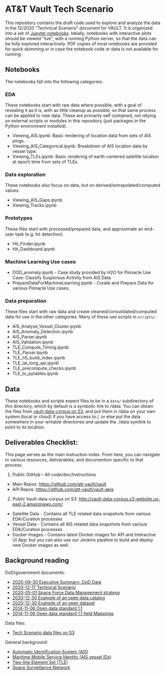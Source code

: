 # AT&T Vault Tech Scenario

This repository contains the draft code used to explore and analyze the data in the 12/2020 "Technical Scenario" document for VAULT. It is organized into a set of [Jupyter notebooks](https://jupyter.org). Ideally, notebooks with interactive plots should be viewed "live", with a running Python server, so that the data can be fully explored interactively. PDF copies of most notebooks are provided for quick skimming or in case the notebook code or data is not available for running. 

## Notebooks

The notebooks fall into the following categories:

### EDA

These notebooks start with raw data where possible, with a goal of revealing it as it is, with as little cleanup as possible, so that same process can be applied to new data. These are primarily self contained, not relying on external scripts or modules in this repository (just packages in the Python environment installed).

- Viewing_AIS.ipynb: Basic rendering of location data from sets of AIS pings.
- Viewing_AIS_Categorical.ipynb: Breakdown of AIS location data by vessel type.
- Viewing_TLEs.ipynb: Basic rendering of earth-centered satellite location at epoch time from sets of TLEs.

### Data exploration

These notebooks also focus on data, but on derived/extrapolated/computed values.

- Viewing_AIS_Gaps.ipynb
- Viewing_Tracks.ipynb

### Prototypes

These files start with processed/prepared data, and approximate an end-user task (e.g. hit detection).

- Hit_Finder.ipynb
- Hit_Dashboard.ipynb

### Machine Learning Use cases

- DOD_anomaly.ipynb - Case study provided by H2O for Pinnacle Use Case: Classify Suspicious Activity from AIS Data
- PrepareDataForMachineLearning.ipynb - Curate and Prepare Data for various Pinnacle Use cases.

### Data preparation

These files start with raw data and create cleaned/consolidated/computed data for use in the other categories. Many of these use scripts in `scripts/`.

- AIS_Analyze_Vessel_Cluster.ipynb
- AIS_Anomaly_Detection.ipynb
- AIS_Parser.ipynb
- AIS_Validation.ipynb
- TLE_Compute_Timing.ipynb
- TLE_Parser.ipynb
- TLE_h5_build_index.ipynb
- TLE_lat_long_api.ipynb
- TLE_precompute_checks.ipynb
- TLE_to_pytables.ipynb



## Data

These notebooks and scripts expect files to be in a `data/` subdirectory of this directory, which by default is a symbolic link to /data. You can obtain the files from [vault-data-corpus on S3](http://vault-data-corpus.s3-website.us-east-2.amazonaws.com/), and put them in /data on your own system (local or cloud) if you have access to /, or else put the data somewhere in your writable directories and update the ./data symlink to point to its location.

## Deliverables Checklist:
This page serves as the main instruction index. From here, you can navigate to various resources, deliverables, and documention specific to that process.
1. Public GitHub – All code/doc/Instructions
  * Main Repos: https://github.com/att-vault/vault
  * API Repos: https://github.com/att-vault/vault-apis
2. Public Vault-data-corpus on S3:  http://vault-data-corpus.s3-website.us-east-2.amazonaws.com/
  * Satellite Data - Contains all TLE related data snapshots from various EDA/Curation processes
  * Vessel Data - Contains all AIS related data snapshots from various EDA/Curation processes
  * Docker Images - Contains latest Docker images for API and Interactive UI App; but you can also use our Jenkins pipeline to build and deploy new Docker images as well.


## Background reading

DoD/government documents:
- [2020-09-30 Executive Summary: DoD Data](https://github.com/att-vault/vault/raw/jlstevens/hit_visualization/Doc/DOD-DATA-STRATEGY%20%26%20Executive%20Summary%2020201013.pdf)
- [2020-12-17 Technical Scenario](https://github.com/att-vault/vault/raw/jlstevens/hit_visualization/Doc/Technical%20Scenario.pdf)
- [2020-05-01 Space Force Data Management strategy](https://www.afcea.org/content/space-force-looks-next-generation-data-management)
- [2020-12-30 Example of an open data catalog](https://catalog.data.gov/dataset?organization=nasa-gov&q=space+force)
- [2020-12-30 Example of an open dataset](https://catalog.data.gov/dataset/near-earth-asteroid-tracking-v1-0)
- [2014-11-06 Open data standard 1.1](https://project-open-data.cio.gov/v1.1/schema)
- [2014-11-06 Open data standard 1.1 field Mappings](https://project-open-data.cio.gov/v1.1/metadata-resources/#field-mappings)

Data files:
- [Tech Scenario data files on S3](https://afdata.s3.us-gov-west-1.amazonaws.com/index.html)

General background:
- [Automatic Identification System (AIS)](https://en.wikipedia.org/wiki/Automatic_identification_system)
- [Maritime Mobile Service Identity (AIS vessel IDs)](https://en.wikipedia.org/wiki/Maritime_Mobile_Service_Identity)
- [Two-line Element Set (TLE)](https://en.wikipedia.org/wiki/Two-line_element_set)
- [Space Surveillance Network](https://en.wikipedia.org/wiki/United_States_Space_Surveillance_Network#Space_Surveillance_Network)
